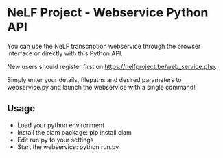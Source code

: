 # NeLF Project - Webservice Python API

You can use the NeLF transcription webservice through the browser interface or directly with this Python API.

New users should register first on https://nelfproject.be/web_service.php. 

Simply enter your details, filepaths and desired parameters to webservice.py and launch the webservice with a single command!

## Usage
- Load your python environment 
- Install the clam package: pip install clam
- Edit run.py to your settings
- Start the webservice: python run.py
